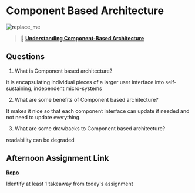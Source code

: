 # Component Based Architecture

![replace_me](https://codeworks.blob.core.windows.net/public/assets/img/illustrations/placeholder.svg)

> **📖 [Understanding Component-Based Architecture](https://codeworksacademy.com/fs-student-guide/resources/wk6/01-Component-Based-Architecture)**

## Questions

1. What is Component based architecture?

it is encapsulating individual pieces of a larger user interface into self-sustaining, independent micro-systems

2. What are some benefits of Component based architecture?

It makes it nice so that each component interface can update if needed and not need to update everything.

3. What are some drawbacks to Component based architecture?

readability can be degraded 

## Afternoon Assignment Link

**[Repo](https://github.com/JeradeaSimmons/vue-playground.git)**

Identify at least 1 takeaway from today's assignment
